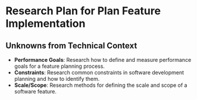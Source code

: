 # Research Plan for Plan Feature Implementation

## Unknowns from Technical Context

- **Performance Goals**: Research how to define and measure performance goals for a feature planning process.
- **Constraints**: Research common constraints in software development planning and how to identify them.
- **Scale/Scope**: Research methods for defining the scale and scope of a software feature.
